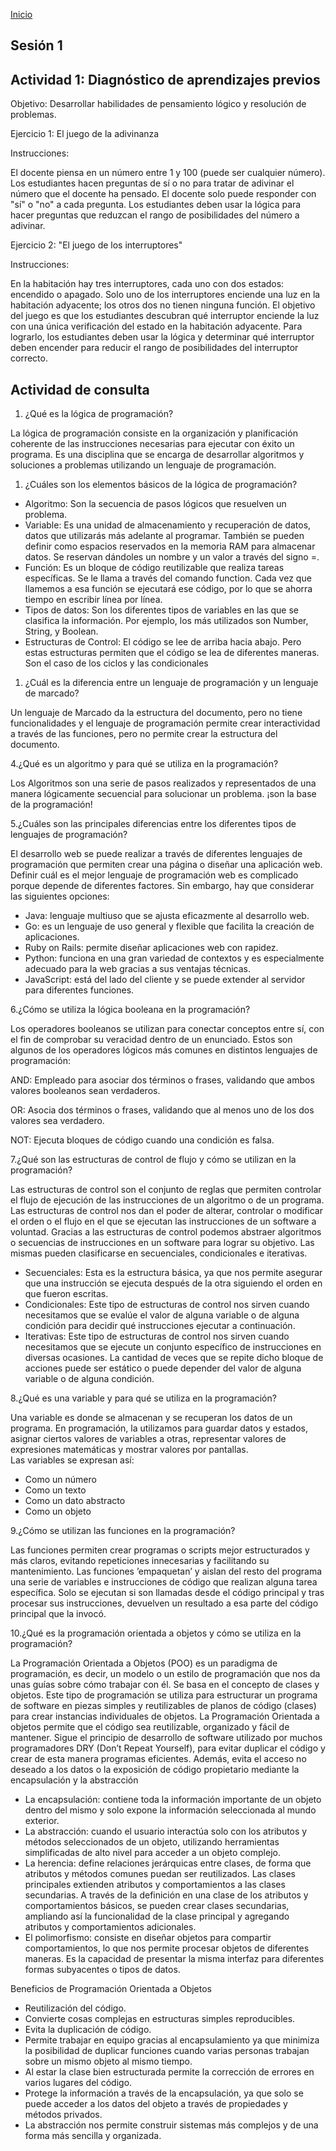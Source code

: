 <!-- No borrar o modificar -->
[Inicio](./index.md)

## Sesión 1 


<!-- Su documentación aquí -->

## Actividad 1: Diagnóstico de aprendizajes previos

Objetivo: Desarrollar habilidades de pensamiento lógico y resolución de problemas.

Ejercicio 1: El juego de la adivinanza

Instrucciones:

El docente piensa en un número entre 1 y 100 (puede ser cualquier número).
Los estudiantes hacen preguntas de sí o no para tratar de adivinar el número que el docente ha pensado.
El docente solo puede responder con "sí" o "no" a cada pregunta.
Los estudiantes deben usar la lógica para hacer preguntas que reduzcan el rango de posibilidades del número a adivinar.

Ejercicio 2: "El juego de los interruptores"

Instrucciones:

En la habitación hay tres interruptores, cada uno con dos estados: encendido o apagado.
Solo uno de los interruptores enciende una luz en la habitación adyacente; los otros dos no tienen ninguna función.
El objetivo del juego es que los estudiantes descubran qué interruptor enciende la luz con una única verificación del estado en la habitación adyacente.
Para lograrlo, los estudiantes deben usar la lógica y determinar qué interruptor deben encender para reducir el rango de posibilidades del interruptor correcto.

## Actividad de consulta

1. ¿Qué es la lógica de programación? 

La lógica de programación consiste en la organización y planificación coherente de las instrucciones necesarias para ejecutar con éxito un programa.
Es una disciplina que se encarga de desarrollar algoritmos y soluciones a problemas utilizando un lenguaje de programación. 

1. ¿Cuáles son los elementos básicos de la lógica de programación?
-	Algoritmo: Son la secuencia de pasos lógicos que resuelven un problema. 
-	Variable: Es una unidad de almacenamiento y recuperación de datos, datos que utilizarás más adelante al programar. También se pueden definir como espacios reservados en la memoria RAM para almacenar datos. Se reservan dándoles un nombre y un valor a través del signo =. 
-	Función: Es un bloque de código reutilizable que realiza tareas específicas. Se le llama a través del comando function. Cada vez que llamemos a esa función se ejecutará ese código, por lo que se ahorra tiempo en escribir línea por línea.
-	Tipos de datos: Son los diferentes tipos de variables en las que se clasifica la información. Por ejemplo, los más utilizados son Number, String, y Boolean.
-	Estructuras de Control: El código se lee de arriba hacia abajo. Pero estas estructuras permiten que el código se lea de diferentes maneras. Son el caso de los ciclos y las condicionales

1. ¿Cuál es la diferencia entre un lenguaje de programación y un lenguaje de marcado?

Un lenguaje de Marcado da la estructura del documento, pero no tiene funcionalidades y el lenguaje de programación permite crear interactividad a través de las funciones, pero no permite crear la estructura del documento.

4.¿Qué es un algoritmo y para qué se utiliza en la programación?

Los Algoritmos son una serie de pasos realizados y representados de una manera lógicamente secuencial para solucionar un problema. ¡son la base de la programación! 

5.¿Cuáles son las principales diferencias entre los diferentes tipos de lenguajes de programación?

El desarrollo web se puede realizar a través de diferentes lenguajes de programación que permiten crear una página o diseñar una aplicación web. Definir cuál es el mejor lenguaje de programación web es complicado porque depende de diferentes factores.  Sin embargo, hay que considerar las siguientes opciones: 
-	Java: lenguaje multiuso que se ajusta eficazmente al desarrollo web. 
-	Go: es un lenguaje de uso general y flexible que facilita la creación de aplicaciones. 
-	Ruby on Rails: permite diseñar aplicaciones web con rapidez. 
-	Python: funciona en una gran variedad de contextos y es especialmente adecuado para la web gracias a sus ventajas técnicas. 
-	JavaScript: está del lado del cliente y se puede extender al servidor para diferentes funciones.

6.¿Cómo se utiliza la lógica booleana en la programación?

Los operadores booleanos se utilizan para conectar conceptos entre sí, con el fin de comprobar su veracidad dentro de un enunciado.
Estos son algunos de los operadores lógicos más comunes en distintos lenguajes de programación:

AND: Empleado para asociar dos términos o frases, validando que ambos valores booleanos sean verdaderos.

OR: Asocia dos términos o frases, validando que al menos uno de los dos valores sea verdadero.

NOT: Ejecuta bloques de código cuando una condición es falsa.

7.¿Qué son las estructuras de control de flujo y cómo se utilizan en la programación?

Las estructuras de control son el conjunto de reglas que permiten controlar el flujo de ejecución de las instrucciones de un algoritmo o de un programa.
Las estructuras de control nos dan el poder de alterar, controlar o modificar el orden o el flujo en el que se ejecutan las instrucciones de un software a voluntad. Gracias a las estructuras de control podemos abstraer algoritmos o secuencias de instrucciones en un software para lograr su objetivo. 
Las mismas pueden clasificarse en secuenciales, condicionales e iterativas.
-	Secuenciales: Esta es la estructura básica, ya que nos permite asegurar que una instrucción se ejecuta después de la otra siguiendo el orden en que fueron escritas.
-	Condicionales: Este tipo de estructuras de control nos sirven cuando necesitamos que se evalúe el valor de alguna variable o de alguna condición para decidir qué instrucciones ejecutar a continuación.
-	Iterativas: Este tipo de estructuras de control nos sirven cuando necesitamos que se ejecute un conjunto específico de instrucciones en diversas ocasiones. La cantidad de veces que se repite dicho bloque de acciones puede ser estático o puede depender del valor de alguna variable o de alguna condición.

8.¿Qué es una variable y para qué se utiliza en la programación?

Una variable es donde se almacenan y se recuperan los datos de un programa. En programación, la utilizamos para guardar datos y estados, asignar ciertos valores de variables a otras, representar valores de expresiones matemáticas y mostrar valores por pantallas.  
Las variables se expresan así: 
-	Como un número
-	Como un texto 
-	Como un dato abstracto 
-	Como un objeto

9.¿Cómo se utilizan las funciones en la programación?

Las funciones permiten crear programas o scripts mejor estructurados y más claros, evitando repeticiones innecesarias y facilitando su mantenimiento.
Las funciones ’empaquetan’ y aislan del resto del programa una serie de variables e instrucciones de código que realizan alguna tarea específica. Solo se ejecutan si son llamadas desde el código principal y tras procesar sus instrucciones, devuelven un resultado a esa parte del código principal que la invocó.

10.¿Qué es la programación orientada a objetos y cómo se utiliza en la programación?

La Programación Orientada a Objetos (POO) es un paradigma de programación, es decir, un modelo o un estilo de programación que nos da unas guías sobre cómo trabajar con él. Se basa en el concepto de clases y objetos. Este tipo de programación se utiliza para estructurar un programa de software en piezas simples y reutilizables de planos de código (clases) para crear instancias individuales de objetos.
La Programación Orientada a objetos permite que el código sea reutilizable, organizado y fácil de mantener. Sigue el principio de desarrollo de software utilizado por muchos programadores DRY (Don’t Repeat Yourself), para evitar duplicar el código y crear de esta manera programas eficientes. Además, evita el acceso no deseado a los datos o la exposición de código propietario mediante la encapsulación y la abstracción
-	La encapsulación: contiene toda la información importante de un objeto dentro del mismo y solo expone la información seleccionada al mundo exterior. 
-	La abstracción: cuando el usuario interactúa solo con los atributos y métodos seleccionados de un objeto, utilizando herramientas simplificadas de alto nivel para acceder a un objeto complejo.
-	La herencia: define relaciones jerárquicas entre clases, de forma que atributos y métodos comunes puedan ser reutilizados. Las clases principales extienden atributos y comportamientos a las clases secundarias. A través de la definición en una clase de los atributos y comportamientos básicos, se pueden crear clases secundarias, ampliando así la funcionalidad de la clase principal y agregando atributos y comportamientos adicionales.
-	El polimorfismo: consiste en diseñar objetos para compartir comportamientos, lo que nos permite procesar objetos de diferentes maneras. Es la capacidad de presentar la misma interfaz para diferentes formas subyacentes o tipos de datos. 

Beneficios de Programación Orientada a Objetos

-	Reutilización del código.
-	Convierte cosas complejas en estructuras simples reproducibles.
-	Evita la duplicación de código.
-	Permite trabajar en equipo gracias al encapsulamiento ya que minimiza la posibilidad de duplicar funciones cuando varias personas trabajan sobre un mismo objeto al mismo tiempo.
-	Al estar la clase bien estructurada permite la corrección de errores en varios lugares del código.
-	Protege la información a través de la encapsulación, ya que solo se puede acceder a los datos del objeto a través de propiedades y métodos privados.
-	La abstracción nos permite construir sistemas más complejos y de una forma más sencilla y organizada.




